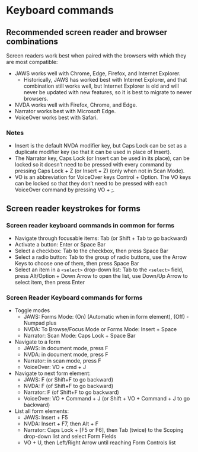 # Keyboard commands

## Recommended screen reader and browser combinations

Screen readers work best when paired with the browsers with which they are most compatible:

- JAWS works well with Chrome, Edge, Firefox, and Internet Explorer.
  - Historically, JAWS has worked best with Internet Explorer, and that combination still works well, but Internet Explorer is old and will never be updated with new features, so it is best to migrate to newer browsers.
- NVDA works well with Firefox, Chrome, and Edge.
- Narrator works best with Microsoft Edge.
- VoiceOver works best with Safari.

### Notes

- Insert is the default NVDA modifier key, but Caps Lock can be set as a duplicate modifier key (so that it can be used in place of Insert).
- The Narrator key, Caps Lock (or Insert can be used in its place), can be locked so it doesn’t need to be pressed with every command by pressing Caps Lock + Z (or Insert + Z) (only when not in Scan Mode).
- VO is an abbreviation for VoiceOver keys Control + Option. The VO keys can be locked so that they don’t need to be pressed with each VoiceOver command by pressing VO + ;.


## Screen reader keystrokes for forms

### Screen reader keyboard commands in common for forms

- Navigate through focusable items: Tab (or Shift + Tab to go backward)
- Activate a button: Enter or Space Bar
- Select a checkbox: Tab to the checkbox, then press Space Bar
- Select a radio button: Tab to the group of radio buttons, use the Arrow Keys to choose one of them, then press Space Bar
- Select an item in a `<select>` drop-down list: Tab to the `<select>` field, press Alt/Option + Down Arrow to open the list, use Down/Up Arrow to select item, then press Enter

### Screen Reader Keyboard commands for forms

- Toggle modes
  - JAWS: Forms Mode: (On) (Automatic when in form element), (Off) - Numpad plus
  - NVDA: To Browse/Focus Mode or Forms Mode: Insert + Space
  - Narrator: Scan Mode: Caps Lock + Space Bar
- Navigate to a form
  - JAWS: in document mode, press F
  - NVDA: in document mode, press F
  - Narrator: in scan mode, press F
  - VoiceOver: VO + cmd + J
- Navigate to next form element: 
  - JAWS: F (or Shift+F to go backward)
  - NVDA: F (of Shift+F to go backward)
  - Narrator: F (of Shift+F to go backward)
  - VoiceOver: VO + Command + J (or Shift + VO + Command + J to go backward)
- List all form elements:
  - JAWS: Insert + F5
  - NVDA: Insert + F7, then Alt + F
  - Narrator: Caps Lock + [F5 or F6], then Tab (twice) to the Scoping drop-down list and select Form Fields
  - VO + U, then Left/Right Arrow until reaching Form Controls list

